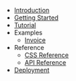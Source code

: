 <!-- docs/_sidebar.md -->

* [Introduction](/readme.md)
* [Getting Started](/getting-started.md)
* [Tutorial](/tutorial.md)
* Examples
  * [Invoice](/invoice.md)
* Reference
  * [CSS Reference](/css-reference.md)
  * [API Reference](/api-reference.md)
* [Deployment](/deployment.md)
